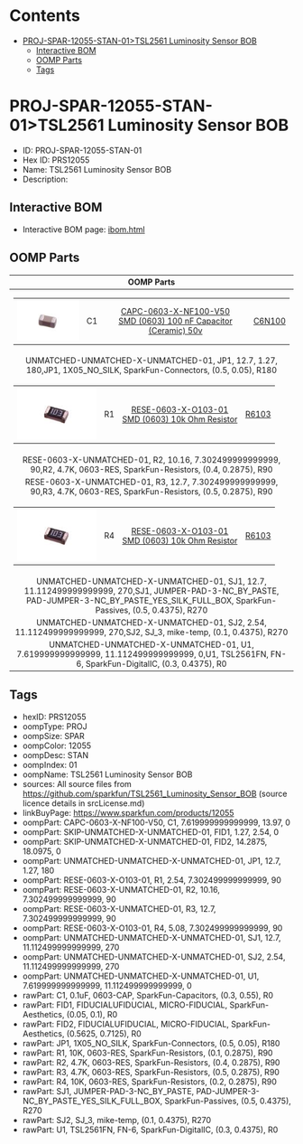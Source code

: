 



Contents
========

* [PROJ-SPAR-12055-STAN-01>TSL2561 Luminosity Sensor BOB](#proj-spar-12055-stan-01tsl2561-luminosity-sensor-bob)
	* [Interactive BOM](#interactive-bom)
	* [OOMP Parts](#oomp-parts)
	* [Tags](#tags)

# PROJ-SPAR-12055-STAN-01>TSL2561 Luminosity Sensor BOB

- ID: PROJ-SPAR-12055-STAN-01
- Hex ID: PRS12055
- Name: TSL2561 Luminosity Sensor BOB
- Description: 

## Interactive BOM

- Interactive BOM page: [ibom.html](kicad/bom/ibom.html)

## OOMP Parts
  

|OOMP Parts|
| :---: |
|<table><tr><td>![CAPC-0603-X-NF100-V50](https://raw.githubusercontent.com/oomlout/oomlout_OOMP_parts/main/CAPC-0603-X-NF100-V50/image_140.jpg)</td><td> C1</td><td>[CAPC-0603-X-NF100-V50<br>SMD (0603) 100 nF Capacitor (Ceramic) 50v](https://github.com/oomlout/oomlout_OOMP_parts/tree/main/CAPC-0603-X-NF100-V50/)</td><td>[C6N100](https://github.com/oomlout/oomlout_OOMP_parts/tree/main/CAPC-0603-X-NF100-V50/)</td></tr></table>|
|UNMATCHED-UNMATCHED-X-UNMATCHED-01, JP1, 12.7, 1.27, 180,JP1, 1X05_NO_SILK, SparkFun-Connectors, (0.5, 0.05), R180|
|<table><tr><td>![RESE-0603-X-O103-01](https://raw.githubusercontent.com/oomlout/oomlout_OOMP_parts/main/RESE-0603-X-O103-01/image_140.jpg)</td><td> R1</td><td>[RESE-0603-X-O103-01<br>SMD (0603) 10k Ohm Resistor](https://github.com/oomlout/oomlout_OOMP_parts/tree/main/RESE-0603-X-O103-01/)</td><td>[R6103](https://github.com/oomlout/oomlout_OOMP_parts/tree/main/RESE-0603-X-O103-01/)</td></tr></table>|
|RESE-0603-X-UNMATCHED-01, R2, 10.16, 7.302499999999999, 90,R2, 4.7K, 0603-RES, SparkFun-Resistors, (0.4, 0.2875), R90|
|RESE-0603-X-UNMATCHED-01, R3, 12.7, 7.302499999999999, 90,R3, 4.7K, 0603-RES, SparkFun-Resistors, (0.5, 0.2875), R90|
|<table><tr><td>![RESE-0603-X-O103-01](https://raw.githubusercontent.com/oomlout/oomlout_OOMP_parts/main/RESE-0603-X-O103-01/image_140.jpg)</td><td> R4</td><td>[RESE-0603-X-O103-01<br>SMD (0603) 10k Ohm Resistor](https://github.com/oomlout/oomlout_OOMP_parts/tree/main/RESE-0603-X-O103-01/)</td><td>[R6103](https://github.com/oomlout/oomlout_OOMP_parts/tree/main/RESE-0603-X-O103-01/)</td></tr></table>|
|UNMATCHED-UNMATCHED-X-UNMATCHED-01, SJ1, 12.7, 11.112499999999999, 270,SJ1, JUMPER-PAD-3-NC_BY_PASTE, PAD-JUMPER-3-NC_BY_PASTE_YES_SILK_FULL_BOX, SparkFun-Passives, (0.5, 0.4375), R270|
|UNMATCHED-UNMATCHED-X-UNMATCHED-01, SJ2, 2.54, 11.112499999999999, 270,SJ2, SJ_3, mike-temp, (0.1, 0.4375), R270|
|UNMATCHED-UNMATCHED-X-UNMATCHED-01, U1, 7.619999999999999, 11.112499999999999, 0,U1, TSL2561FN, FN-6, SparkFun-DigitalIC, (0.3, 0.4375), R0|

## Tags

- hexID: PRS12055
- oompType: PROJ
- oompSize: SPAR
- oompColor: 12055
- oompDesc: STAN
- oompIndex: 01
- oompName: TSL2561 Luminosity Sensor BOB
- sources: All source files from https://github.com/sparkfun/TSL2561_Luminosity_Sensor_BOB (source licence details in srcLicense.md)
- linkBuyPage: https://www.sparkfun.com/products/12055
- oompPart: CAPC-0603-X-NF100-V50, C1, 7.619999999999999, 13.97, 0
- oompPart: SKIP-UNMATCHED-X-UNMATCHED-01, FID1, 1.27, 2.54, 0
- oompPart: SKIP-UNMATCHED-X-UNMATCHED-01, FID2, 14.2875, 18.0975, 0
- oompPart: UNMATCHED-UNMATCHED-X-UNMATCHED-01, JP1, 12.7, 1.27, 180
- oompPart: RESE-0603-X-O103-01, R1, 2.54, 7.302499999999999, 90
- oompPart: RESE-0603-X-UNMATCHED-01, R2, 10.16, 7.302499999999999, 90
- oompPart: RESE-0603-X-UNMATCHED-01, R3, 12.7, 7.302499999999999, 90
- oompPart: RESE-0603-X-O103-01, R4, 5.08, 7.302499999999999, 90
- oompPart: UNMATCHED-UNMATCHED-X-UNMATCHED-01, SJ1, 12.7, 11.112499999999999, 270
- oompPart: UNMATCHED-UNMATCHED-X-UNMATCHED-01, SJ2, 2.54, 11.112499999999999, 270
- oompPart: UNMATCHED-UNMATCHED-X-UNMATCHED-01, U1, 7.619999999999999, 11.112499999999999, 0
- rawPart: C1, 0.1uF, 0603-CAP, SparkFun-Capacitors, (0.3, 0.55), R0
- rawPart: FID1, FIDUCIALUFIDUCIAL, MICRO-FIDUCIAL, SparkFun-Aesthetics, (0.05, 0.1), R0
- rawPart: FID2, FIDUCIALUFIDUCIAL, MICRO-FIDUCIAL, SparkFun-Aesthetics, (0.5625, 0.7125), R0
- rawPart: JP1, 1X05_NO_SILK, SparkFun-Connectors, (0.5, 0.05), R180
- rawPart: R1, 10K, 0603-RES, SparkFun-Resistors, (0.1, 0.2875), R90
- rawPart: R2, 4.7K, 0603-RES, SparkFun-Resistors, (0.4, 0.2875), R90
- rawPart: R3, 4.7K, 0603-RES, SparkFun-Resistors, (0.5, 0.2875), R90
- rawPart: R4, 10K, 0603-RES, SparkFun-Resistors, (0.2, 0.2875), R90
- rawPart: SJ1, JUMPER-PAD-3-NC_BY_PASTE, PAD-JUMPER-3-NC_BY_PASTE_YES_SILK_FULL_BOX, SparkFun-Passives, (0.5, 0.4375), R270
- rawPart: SJ2, SJ_3, mike-temp, (0.1, 0.4375), R270
- rawPart: U1, TSL2561FN, FN-6, SparkFun-DigitalIC, (0.3, 0.4375), R0
